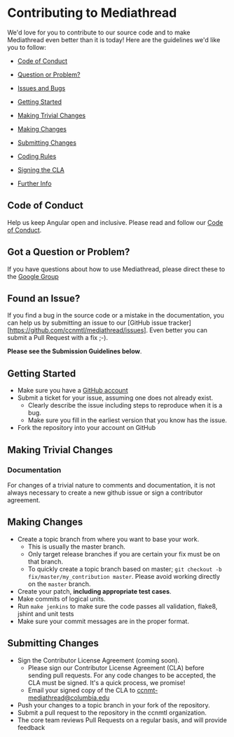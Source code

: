 # Contributing to Mediathread

We'd love for you to contribute to our source code and to make Mediathread even better than it is
today! Here are the guidelines we'd like you to follow:

 - [Code of Conduct](#coc)
 - [Question or Problem?](#question)
 - [Issues and Bugs](#issue)
 - [Getting Started](#start)
 - [Making Trivial Changes](#trivial)
 - [Making Changes](#changes)
 - [Submitting Changes](#submit)
 - [Coding Rules](#rules)

 - [Signing the CLA](#cla)
 - [Further Info](#info)

## <a name="coc"></a> Code of Conduct
Help us keep Angular open and inclusive. Please read and follow our [Code of Conduct](https://github.com/ccnmtl/mediathread/blob/master/CODE_OF_CONDUCT.md).

## <a name="question"></a> Got a Question or Problem?

If you have questions about how to use Mediathread, please direct these to the [Google Group](https://groups.google.com/forum/#!forum/mediathread)

## <a name="issue"></a> Found an Issue?
If you find a bug in the source code or a mistake in the documentation, you can help us by
submitting an issue to our [GitHub issue tracker][https://github.com/ccnmtl/mediathread/issues]. Even better you can submit a Pull Request with a fix ;-).

**Please see the Submission Guidelines below**.

## <a name="start"></a> Getting Started

* Make sure you have a [GitHub account](https://github.com/signup/free)
* Submit a ticket for your issue, assuming one does not already exist.
  * Clearly describe the issue including steps to reproduce when it is a bug.
  * Make sure you fill in the earliest version that you know has the issue.
* Fork the repository into your account on GitHub

## <a name="trivial"></a>Making Trivial Changes

### Documentation

For changes of a trivial nature to comments and documentation, it is not
always necessary to create a new github issue or sign a contributor agreement.

## <a name="changes"></a>Making Changes

* Create a topic branch from where you want to base your work.
  * This is usually the master branch.
  * Only target release branches if you are certain your fix must be on that
    branch.
  * To quickly create a topic branch based on master; `git checkout -b
    fix/master/my_contribution master`. Please avoid working directly on the
    `master` branch.
* Create your patch, **including appropriate test cases**.
* Make commits of logical units.
* Run `make jenkins` to make sure the code passes all validation, flake8, jshint and unit tests
* Make sure your commit messages are in the proper format.

## <a name="submit"></a>Submitting Changes

* Sign the Contributor License Agreement (coming soon).
  * Please sign our Contributor License Agreement (CLA) before sending pull requests. For any code changes to be accepted, the CLA must be signed. It's a quick process, we promise!
  * Email your signed copy of the CLA to [ccnmt-mediathread@columbia.edu](mailto:ccnmtl-mediathread@columbia.edu)
* Push your changes to a topic branch in your fork of the repository.
* Submit a pull request to the repository in the ccnmtl organization.
* The core team reviews Pull Requests on a regular basis, and will provide feedback
